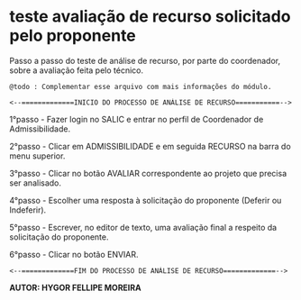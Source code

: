teste avaliação de recurso solicitado pelo proponente
========================================================

Passo a passo do teste de análise de recurso, por parte do coordenador, sobre a avaliação feita pelo técnico.


```
@todo : Complementar esse arquivo com mais informações do módulo.
```
    <--=============INICIO DO PROCESSO DE ANÁLISE DE RECURSO===========-->

1°passo - Fazer login no SALIC e entrar no perfil de Coordenador de Admissibilidade.

2°passo - Clicar em ADMISSIBILIDADE e em seguida RECURSO na barra do menu superior.

3°passo - Clicar no botão AVALIAR correspondente ao projeto que precisa ser analisado.

4°passo - Escolher uma resposta à solicitação do proponente (Deferir ou Indeferir). 

5°passo - Escrever, no editor de texto, uma avaliação final a respeito da solicitação do proponente.

6°passo - Clicar no botão ENVIAR.

    <--=============FIM DO PROCESSO DE ANÁLISE DE RECURSO=============-->

****AUTOR:** HYGOR FELLIPE MOREIRA** 
